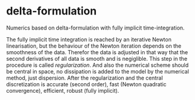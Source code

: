 # delta-formulation
Numerics based on delta-formulation with fully implicit time-integration.

The fully implicit time integration is reached by an iterative Newton linearisation, but the behaviour of the Newton iteration depends on the smoothness of the data.
Therefor the data is adjusted in that way that the second derivatives of all data is smooth and is negiglible. 
This step in the procedure is called *regularization*.
And also the numerical scheme should be central in space, no dissipation is added to the model by the numerical method, just dispersion.
After the regularization and the central discretization is accurate (second order), fast (Newton quadratic convergence), efficient, robust (fully implicit). 
